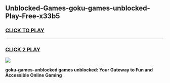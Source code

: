 
## Unblocked-Games-goku-games-unblocked-Play-Free-x33b5
<h3>
<a href="https://premium76.site?title=goku-games-unblocked&ref=10A">CLICK TO PLAY</a></h3>
<hr>

<h3>
<a href="https://premium76.site?title=goku-games-unblocked&ref=10A">CLICK 2 PLAY</a>
  
</h3>

<a href="https://premium76.site?title=goku-games-unblocked&ref=10A"><img src="https://clearcache.store/games.png"></a>


**goku-games-unblocked games unblocked: Your Gateway to Fun and Accessible Online Gaming**
